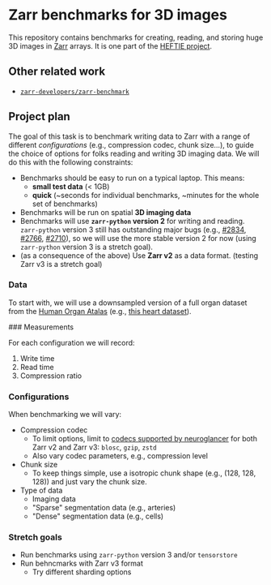 # Zarr benchmarks for 3D images

This repository contains benchmarks for creating, reading, and storing huge 3D images in [Zarr](https://zarr.dev/) arrays.
It is one part of the [HEFTIE project](https://github.com/HEFTIEProject).

## Other related work

- [`zarr-developers/zarr-benchmark`](https://github.com/zarr-developers/zarr-benchmark)

## Project plan

The goal of this task is to benchmark writing data to Zarr with a range of different _configurations_ (e.g., compression codec, chunk size...), to guide the choice of options for folks reading and writing 3D imaging data.
We will do this with the following constraints:

- Benchmarks should be easy to run on a typical laptop. This means:
  - **small test data** (< 1GB)
  - **quick** (~seconds for individual benchmarks, ~minutes for the whole set of benchmarks)
- Benchmarks will be run on spatial **3D imaging data**
- Benchmarks will use **`zarr-python` version 2** for writing and reading. `zarr-python` version 3 still has outstanding major bugs (e.g., [#2834](https://github.com/zarr-developers/zarr-python/issues/2834), [#2766](https://github.com/zarr-developers/zarr-python/issues/2766), [#2710](https://github.com/zarr-developers/zarr-python/issues/2710)), so we will use the more stable version 2 for now (using `zarr-python` version 3 is a stretch goal).
- (as a consequence of the above) Use **Zarr v2** as a data format. (testing Zarr v3 is a stretch goal)

### Data

To start with, we will use a downsampled version of a full organ dataset from the [Human Organ Atalas](https://human-organ-atlas.esrf.fr) (e.g., [this heart dataset](https://human-organ-atlas.esrf.fr/datasets/1773966096)).

### Measurements

For each configuration we will record:

1. Write time
2. Read time
3. Compression ratio

### Configurations

When benchmarking we will vary:

- Compression codec
  - To limit options, limit to [codecs supported by neuroglancer](https://github.com/google/neuroglancer/tree/master/src/datasource/zarr#zarr-v2) for both Zarr v2 and Zarr v3: `blosc`, `gzip`, `zstd`
  - Also vary codec parameters, e.g., compression level
- Chunk size
  - To keep things simple, use a isotropic chunk shape (e.g., (128, 128, 128)) and just vary the chunk size.
- Type of data
  - Imaging data
  - "Sparse" segmentation data (e.g., arteries)
  - "Dense" segmentation data (e.g., cells)

### Stretch goals

- Run benchmarks using `zarr-python` version 3 and/or `tensorstore`
- Run behncmarks with Zarr v3 format
  - Try different sharding options

